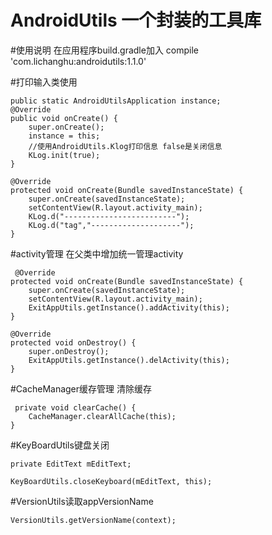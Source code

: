 # AndroidUtils 一个封装的工具库



#使用说明
    在应用程序build.gradle加入
    compile 'com.lichanghu:androidutils:1.1.0'
    
#打印输入类使用
    
    public static AndroidUtilsApplication instance;
    @Override
    public void onCreate() {
        super.onCreate();
        instance = this;
        //使用AndroidUtils.Klog打印信息 false是关闭信息
        KLog.init(true);
    }
  
    @Override
    protected void onCreate(Bundle savedInstanceState) {
        super.onCreate(savedInstanceState);
        setContentView(R.layout.activity_main);
        KLog.d("-------------------------");
        KLog.d("tag","--------------------");
    }
    

#activity管理
    在父类中增加统一管理activity
    
     @Override
    protected void onCreate(Bundle savedInstanceState) {
        super.onCreate(savedInstanceState);
        setContentView(R.layout.activity_main);
        ExitAppUtils.getInstance().addActivity(this);
    }
   
    @Override
    protected void onDestroy() {
        super.onDestroy();
        ExitAppUtils.getInstance().delActivity(this);
    }
    
#CacheManager缓存管理
    清除缓存
    
     private void clearCache() {
        CacheManager.clearAllCache(this);
    }
    
#KeyBoardUtils键盘关闭

    private EditText mEditText;

    KeyBoardUtils.closeKeyboard(mEditText, this);

#VersionUtils读取appVersionName

    VersionUtils.getVersionName(context);
    
  
  
  
    
    
    
    
    
